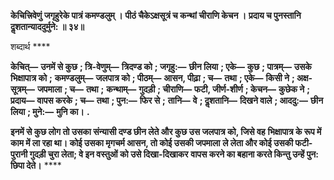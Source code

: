 **केचित्त्रिवेणुं जगृहुरेके पात्रं कमण्डलुम् ।** **पीठं चैकेऽक्षसूत्रं च कन्थां चीराणि केचन ।** **प्रदाय च पुनस्तानि दॢशतान्याददुर्मुने: ॥ ३४॥** 

शब्दार्थ **** 

**केचित्—** **उनमें से कुछ** **; त्रि-वेणुम्—** **त्रिदण्ड को** **; जगृहु:—** **छीन लिया** **; एके—** **कुछ** **; पात्रम्—** **उसके भिक्षापात्र को** **;** **कमण्डलुम्—** **जलपात्र को** **; पीठम्—** **आसन, पीढ़ा** **; च—** **तथा** **; एके—** **किसी ने** **; अक्ष-सूत्रम्—** **जपमाला** **; च—** **तथा** **;** **कन्थाम्—** **गुदड़ी** **; चीराणि—** **फटी, जीर्ण-शीर्ण** **; केचन—** **कुछेक ने** **; प्रदाय—** **वापस करके** **; च—** **तथा** **; पुन:—** **फिर से** **;** **तानि—** **वे** **; दॢशतानि—** **दिखने वाले** **; आददु:—** **छीन लिया** **; मुने:—** **मुनि का।** **.** 

**इनमें से कुछ लोग तो उसका संन्यासी दण्ड छीन लेते और कुछ उस जलपात्र को, जिसे वह** **भिक्षापात्र के रूप में काम में ला रहा था। कोई उसका मृगचर्म आसन, तो कोई उसकी जपमाला** **ले लेता और कोई उसकी फटी-पुरानी गुदड़ी चुरा लेता; वे इन वस्तुओं को उसे दिखा-दिखाकर** **वापस करने का बहाना करते किन्तु उन्हें पुन: छिपा देते।** **** 